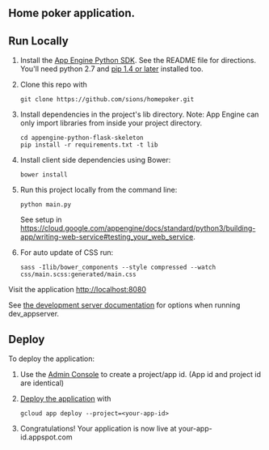 ## Home poker application.

## Run Locally
1. Install the [App Engine Python SDK](https://developers.google.com/appengine/downloads).
See the README file for directions. You'll need python 2.7 and [pip 1.4 or later](http://www.pip-installer.org/en/latest/installing.html) installed too.

2. Clone this repo with

   ```
   git clone https://github.com/sions/homepoker.git
   ```
3. Install dependencies in the project's lib directory.
   Note: App Engine can only import libraries from inside your project directory.

   ```
   cd appengine-python-flask-skeleton
   pip install -r requirements.txt -t lib

   ```
4. Install client side dependencies using Bower:

   ```
   bower install
   ```
5. Run this project locally from the command line:

   ```
   python main.py

   ```

   See setup in https://cloud.google.com/appengine/docs/standard/python3/building-app/writing-web-service#testing_your_web_service.

6. For auto update of CSS run:
   ```
   sass -Ilib/bower_components --style compressed --watch css/main.scss:generated/main.css
   ```

Visit the application [http://localhost:8080](http://localhost:8080)

See [the development server documentation](https://developers.google.com/appengine/docs/python/tools/devserver)
for options when running dev_appserver.

## Deploy
To deploy the application:

1. Use the [Admin Console](https://appengine.google.com) to create a
   project/app id. (App id and project id are identical)
1. [Deploy the
   application](https://developers.google.com/appengine/docs/python/tools/uploadinganapp) with

   ```
   gcloud app deploy --project=<your-app-id>
   ```
1. Congratulations!  Your application is now live at your-app-id.appspot.com
